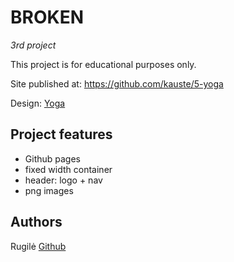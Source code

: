 # BROKEN
_3rd project_

This project is for educational purposes only.

Site published at: https://github.com/kauste/5-yoga

Design: [Yoga](https://cdn.discordapp.com/attachments/850245533838868480/916019208788258886/yoga-lifestyle.png)

## Project features

- Github pages
- fixed width container
- header: logo + nav
- png images

## Authors

Rugilė [Github](https://github.com/kauste)